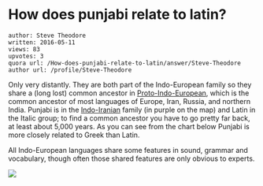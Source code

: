 # How does punjabi relate to latin?

	author: Steve Theodore
	written: 2016-05-11
	views: 83
	upvotes: 3
	quora url: /How-does-punjabi-relate-to-latin/answer/Steve-Theodore
	author url: /profile/Steve-Theodore


Only very distantly. They are both part of the Indo-European family so they share a (long lost) common ancestor in [Proto-Indo-European,](https://en.wikipedia.org/wiki/Proto-Indo-European_language) which is the common ancestor of most languages of Europe, Iran, Russia, and northern India. Punjabi is in the [Indo-Iranian](https://en.wikipedia.org/wiki/Indo-Iranian_languages) family (in purple on the map) and Latin in the Italic group; to find a common ancestor you have to go pretty far back, at least about 5,000 years. As you can see from the chart below Punjabi is more closely related to Greek than Latin.

All Indo-European languages share some features in sound, grammar and vocabulary, though often those shared features are only obvious to experts. 

![](https://qph.fs.quoracdn.net/main-qimg-7ff7a30f04f4137715c04ce5831279d3)


